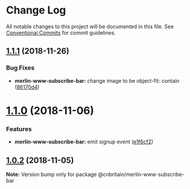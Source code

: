 # Change Log

All notable changes to this project will be documented in this file.
See [Conventional Commits](https://conventionalcommits.org) for commit guidelines.

<a name="1.1.1"></a>
## [1.1.1](https://github.com/cnduk/merlin-www-components/compare/@cnbritain/merlin-www-subscribe-bar@1.1.0...@cnbritain/merlin-www-subscribe-bar@1.1.1) (2018-11-26)


### Bug Fixes

* **merlin-www-subscribe-bar:** change image to be object-fit: contain ([86170d4](https://github.com/cnduk/merlin-www-components/commit/86170d4))




<a name="1.1.0"></a>
# [1.1.0](https://github.com/cnduk/merlin-www-components/compare/@cnbritain/merlin-www-subscribe-bar@1.0.2...@cnbritain/merlin-www-subscribe-bar@1.1.0) (2018-11-06)


### Features

* **merlin-www-subscribe-bar:** emit signup event ([e1f6cf2](https://github.com/cnduk/merlin-www-components/commit/e1f6cf2))




<a name="1.0.2"></a>
## [1.0.2](https://github.com/cnduk/merlin-www-components/compare/@cnbritain/merlin-www-subscribe-bar@1.0.1...@cnbritain/merlin-www-subscribe-bar@1.0.2) (2018-11-05)




**Note:** Version bump only for package @cnbritain/merlin-www-subscribe-bar
